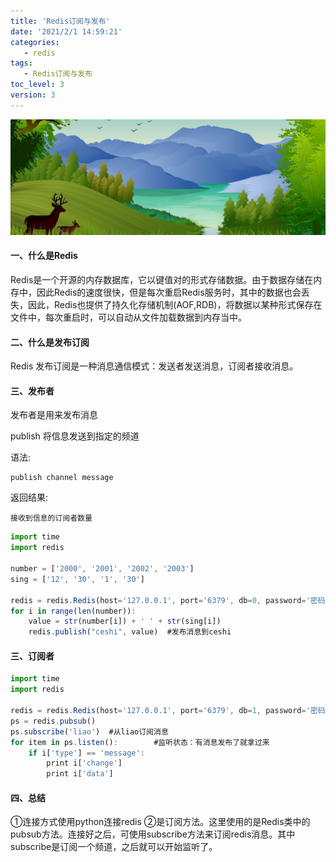 ```yaml
---
title: 'Redis订阅与发布'
date: '2021/2/1 14:59:21'
categories:
   - redis
tags:
   - Redis订阅与发布
toc_level: 3
version: 3
---
```

![cover](images/river.png)


#### 一、什么是Redis
Redis是一个开源的内存数据库，它以键值对的形式存储数据。由于数据存储在内存中，因此Redis的速度很快，但是每次重启Redis服务时，其中的数据也会丢失，因此，Redis也提供了持久化存储机制(AOF,RDB)，将数据以某种形式保存在文件中，每次重启时，可以自动从文件加载数据到内存当中。 

#### 二、什么是发布订阅 
Redis 发布订阅是一种消息通信模式：发送者发送消息，订阅者接收消息。


#### 三、发布者
发布者是用来发布消息

publish 将信息发送到指定的频道

语法:
    
    publish channel message
 返回结果:
 
    接收到信息的订阅者数量
```js
import time
import redis
 
number = ['2000', '2001', '2002', '2003']
sing = ['12', '30', '1', '30']
 
redis = redis.Redis(host='127.0.0.1', port='6379', db=0, password='密码即可')
for i in range(len(number)):
    value = str(number[i]) + ' ' + str(sing[i])
    redis.publish("ceshi", value)  #发布消息到ceshi
```

#### 三、订阅者
```js
import time
import redis
 
redis = redis.Redis(host='127.0.0.1', port='6379', db=1, password='密码即可')
ps = redis.pubsub()
ps.subscribe('liao')  #从liao订阅消息
for item in ps.listen():        #监听状态：有消息发布了就拿过来
    if i['type'] == 'message':
        print i['change']
        print i['data']
```


#### 四、总结
①连接方式使用python连接redis
②是订阅方法。这里使用的是Redis类中的pubsub方法。连接好之后，可使用subscribe方法来订阅redis消息。其中subscribe是订阅一个频道，之后就可以开始监听了。